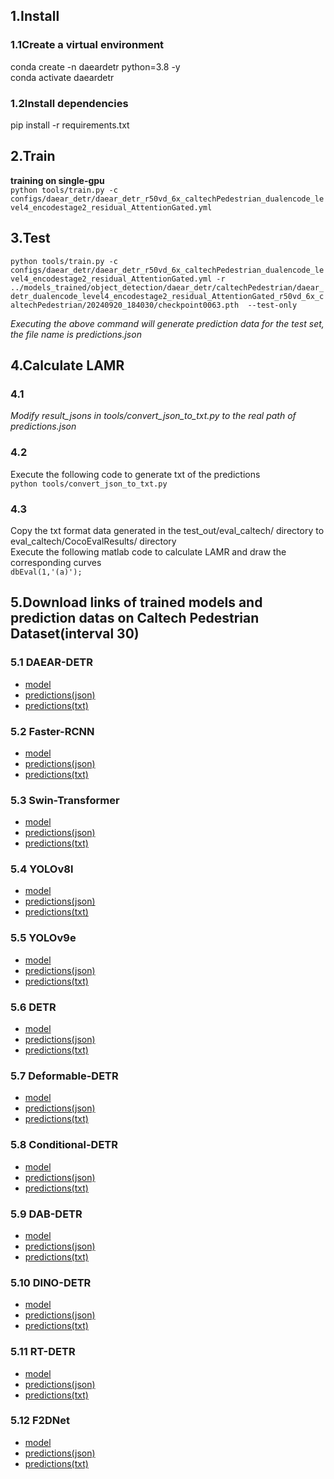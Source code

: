 ## 1.Install
### 1.1Create a virtual environment
conda create -n daeardetr python=3.8 -y  
conda activate daeardetr
### 1.2Install dependencies
pip install -r requirements.txt


## 2.Train
__training on single-gpu__  
`python tools/train.py -c configs/daear_detr/daear_detr_r50vd_6x_caltechPedestrian_dualencode_level4_encodestage2_residual_AttentionGated.yml`

## 3.Test
`python tools/train.py -c configs/daear_detr/daear_detr_r50vd_6x_caltechPedestrian_dualencode_level4_encodestage2_residual_AttentionGated.yml -r ../models_trained/object_detection/daear_detr/caltechPedestrian/daear_detr_dualencode_level4_encodestage2_residual_AttentionGated_r50vd_6x_caltechPedestrian/20240920_184030/checkpoint0063.pth  --test-only`

_Executing the above command will generate prediction data for the test set, the file name is predictions.json_

## 4.Calculate LAMR
### 4.1  
_Modify result_jsons in tools/convert_json_to_txt.py to the real path of predictions.json_
### 4.2  
Execute the following code to generate txt of the predictions  
`python tools/convert_json_to_txt.py`
### 4.3  
Copy the txt format data generated in the test_out/eval_caltech/ directory to eval_caltech/CocoEvalResults/ directory  
Execute the following matlab code to calculate LAMR and draw the corresponding curves  
`dbEval(1,'(a)'); `

## 5.Download links of  trained models and prediction datas  on Caltech Pedestrian Dataset(interval 30)
### 5.1 DAEAR-DETR  
- [model](https://drive.google.com/file/d/14uq3xefOhYFStYO0Hsni7xQoZ-G31S8-/view?usp=sharing)  
- [predictions(json)](https://drive.google.com/file/d/1thE7GqkTH1whf703Qcc5rMbpMpWEgrvK/view?usp=drive_link)  
- [predictions(txt)](https://drive.google.com/drive/folders/1xBex_cNNrLJxWXeZ2sPLhdLD9Yjk3NrR?usp=sharing)

### 5.2 Faster-RCNN
- [model](https://drive.google.com/file/d/1TZa6n8PwRCl-vKxvCB5UQ_5KtonbziFc/view?usp=drive_link)  
- [predictions(json)](https://drive.google.com/file/d/1OFh6Uovl67lwbdD-HObbNsKx5x2OKOXB/view?usp=drive_link)  
- [predictions(txt)](https://drive.google.com/drive/folders/1EUHpg5HvmO3_t1_ePnpn_Xh_Qx2esSmI?usp=sharing)

### 5.3 Swin-Transformer
- [model](https://drive.google.com/file/d/1F__reJ77RgZG-nNBTLo4A-BFB0iWL6g2/view?usp=drive_link)  
- [predictions(json)](https://drive.google.com/file/d/1FEW7It-ovNQhuhTNoP6uVGQFAcoBNBMw/view?usp=drive_link)  
- [predictions(txt)](https://drive.google.com/drive/folders/1oMAeLh33Uq8GhfamzOE74zDuz-A33u5u?usp=drive_link)

### 5.4 YOLOv8l
- [model](https://drive.google.com/file/d/17pFkqSNMrkcq6tBterEs3ERYrzcLrw9y/view?usp=drive_link)  
- [predictions(json)](https://drive.google.com/file/d/1x80v5vnpkI3VZoYOejoBRJtFWzcjqiMC/view?usp=drive_link)  
- [predictions(txt)](https://drive.google.com/drive/folders/1N8MHdpGDx6G-umlNhidyRhKZylibBD2Z?usp=drive_link)

### 5.5 YOLOv9e
- [model](https://drive.google.com/file/d/1NixthCPC-fGP49b1MIqWDIxuCN7aghBa/view?usp=drive_link)  
- [predictions(json)](https://drive.google.com/file/d/1oRH9q0ChlOn9dDiuw2og915za11Dy4Sd/view?usp=drive_link)  
- [predictions(txt)](https://drive.google.com/drive/folders/12z-jld4mJqxEUirjZ28EV9KUBnFtV44I?usp=drive_link)

### 5.6 DETR
- [model](https://drive.google.com/file/d/1C-FlDye77Ls4QrGM-b5bJpvVJr_VkkV-/view?usp=drive_link)  
- [predictions(json)](https://drive.google.com/file/d/1y1gQdNi87HGZIBZ2tceY5lgQXd_NV28p/view?usp=drive_link)  
- [predictions(txt)](https://drive.google.com/drive/folders/11sxx2nmjkHichUHrET8Ul-7Rgr6TyBMy?usp=drive_link)

### 5.7 Deformable-DETR
- [model](https://drive.google.com/file/d/1FITK7HNKJmNCk0VBUyGpJW_Wk5j0g95i/view?usp=drive_link)  
- [predictions(json)](https://drive.google.com/file/d/1zqyPed8Xl5_qmhxODsJWLvNEXBJRDUI9/view?usp=drive_link)  
- [predictions(txt)](https://drive.google.com/drive/folders/1dVxeSCItIUQverQo3tjY6honfAajHMpJ?usp=drive_link)

### 5.8 Conditional-DETR
- [model](https://drive.google.com/file/d/1nlxDYCYTYtickpgzR25oQ_i381OFQcey/view?usp=drive_link)  
- [predictions(json)](https://drive.google.com/file/d/1KxM3_crED8_FsCtBfVIU0GTnnv6fXA5s/view?usp=drive_link)  
- [predictions(txt)](https://drive.google.com/drive/folders/136jd7iVMfINEjW_adVvyMNUdYKLRsWi0?usp=drive_link)

### 5.9 DAB-DETR
- [model](https://drive.google.com/file/d/12OFMCoaiJ1HO3lM1faFL4LdU15DShjO_/view?usp=drive_link)  
- [predictions(json)](https://drive.google.com/file/d/1pYBHuoPZz-_mj5hUIO4bd59IqvenIo5q/view?usp=drive_link)  
- [predictions(txt)](https://drive.google.com/drive/folders/1npthg61vjSyG8DBOheBznH-PvvdCXxgO?usp=drive_link)

### 5.10 DINO-DETR
- [model](https://drive.google.com/file/d/14WSFPHTsApAhq5ZOf7zTEdWinRwlz67v/view?usp=drive_link)  
- [predictions(json)](https://drive.google.com/file/d/1CyyicIdlm33TR86tVvJZP-gfLGRU5s6C/view?usp=drive_link)  
- [predictions(txt)](https://drive.google.com/drive/folders/1peDKsPFuZXqmykfGog0kcmyUGR0W-T1v?usp=drive_link)

### 5.11 RT-DETR
- [model](https://drive.google.com/file/d/1edjoLoPpZasucKphOtR2lD4MWS0BX5Ok/view?usp=drive_link)  
- [predictions(json)](https://drive.google.com/file/d/1MnaKxrU3-eLxeEl4yYsl-R2mh03iEfT8/view?usp=drive_link)  
- [predictions(txt)](https://drive.google.com/drive/folders/1u_2VPbLf-CIbPxYQB_RZNAwTz6YIFrck?usp=drive_link)

### 5.12 F2DNet
- [model](https://drive.google.com/file/d/1MqvUcsq6GiUkjRx43tO2KX7JfETKAhqQ/view?usp=drive_link)  
- [predictions(json)](https://drive.google.com/file/d/1HiZgdMvsxAXCokWcJyxuOxkw1tmC9zR0/view?usp=drive_link)  
- [predictions(txt)](https://drive.google.com/drive/folders/1mJA4L5nKVySZmgpV5NjG61DX0udenueE?usp=drive_link)
